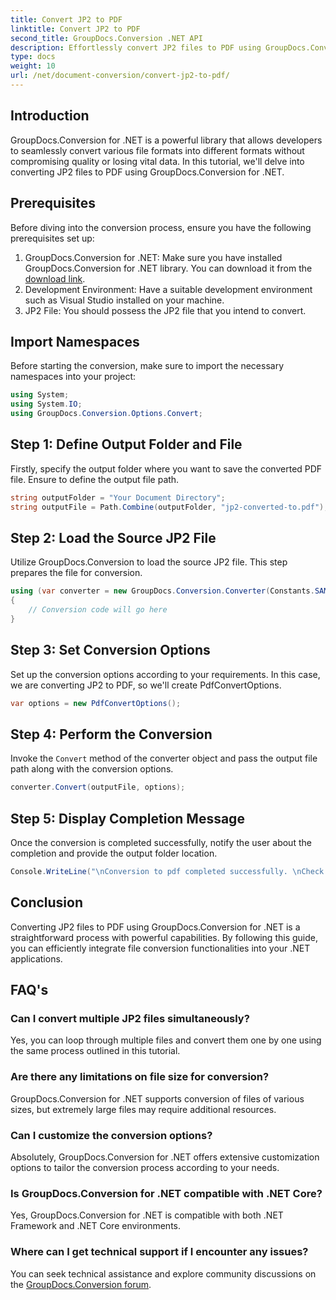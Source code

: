 ```yaml
---
title: Convert JP2 to PDF
linktitle: Convert JP2 to PDF
second_title: GroupDocs.Conversion .NET API
description: Effortlessly convert JP2 files to PDF using GroupDocs.Conversion for .NET. Follow our step-by-step guide for seamless integration.
type: docs
weight: 10
url: /net/document-conversion/convert-jp2-to-pdf/
---
```

## Introduction
GroupDocs.Conversion for .NET is a powerful library that allows developers to seamlessly convert various file formats into different formats without compromising quality or losing vital data. In this tutorial, we'll delve into converting JP2 files to PDF using GroupDocs.Conversion for .NET. 
## Prerequisites
Before diving into the conversion process, ensure you have the following prerequisites set up:
1. GroupDocs.Conversion for .NET: Make sure you have installed GroupDocs.Conversion for .NET library. You can download it from the [download link](https://releases.groupdocs.com/conversion/net/).
2. Development Environment: Have a suitable development environment such as Visual Studio installed on your machine.
3. JP2 File: You should possess the JP2 file that you intend to convert.

## Import Namespaces
Before starting the conversion, make sure to import the necessary namespaces into your project:
```csharp
using System;
using System.IO;
using GroupDocs.Conversion.Options.Convert;
```

## Step 1: Define Output Folder and File
Firstly, specify the output folder where you want to save the converted PDF file. Ensure to define the output file path.
```csharp
string outputFolder = "Your Document Directory";
string outputFile = Path.Combine(outputFolder, "jp2-converted-to.pdf");
```
## Step 2: Load the Source JP2 File
Utilize GroupDocs.Conversion to load the source JP2 file. This step prepares the file for conversion.
```csharp
using (var converter = new GroupDocs.Conversion.Converter(Constants.SAMPLE_JP2))
{
    // Conversion code will go here
}
```
## Step 3: Set Conversion Options
Set up the conversion options according to your requirements. In this case, we are converting JP2 to PDF, so we'll create PdfConvertOptions.
```csharp
var options = new PdfConvertOptions();
```
## Step 4: Perform the Conversion
Invoke the `Convert` method of the converter object and pass the output file path along with the conversion options.
```csharp
converter.Convert(outputFile, options);
```
## Step 5: Display Completion Message
Once the conversion is completed successfully, notify the user about the completion and provide the output folder location.
```csharp
Console.WriteLine("\nConversion to pdf completed successfully. \nCheck output in {0}", outputFolder);
```

## Conclusion
Converting JP2 files to PDF using GroupDocs.Conversion for .NET is a straightforward process with powerful capabilities. By following this guide, you can efficiently integrate file conversion functionalities into your .NET applications.
## FAQ's
### Can I convert multiple JP2 files simultaneously?
Yes, you can loop through multiple files and convert them one by one using the same process outlined in this tutorial.
### Are there any limitations on file size for conversion?
GroupDocs.Conversion for .NET supports conversion of files of various sizes, but extremely large files may require additional resources.
### Can I customize the conversion options?
Absolutely, GroupDocs.Conversion for .NET offers extensive customization options to tailor the conversion process according to your needs.
### Is GroupDocs.Conversion for .NET compatible with .NET Core?
Yes, GroupDocs.Conversion for .NET is compatible with both .NET Framework and .NET Core environments.
### Where can I get technical support if I encounter any issues?
You can seek technical assistance and explore community discussions on the [GroupDocs.Conversion forum](https://forum.groupdocs.com/c/conversion/11).
